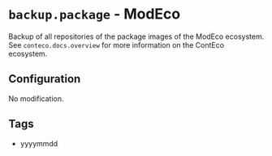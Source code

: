 # `backup.package` - ModEco

Backup of all repositories of the package images of the ModEco ecosystem.  
See `conteco.docs.overview` for more information on the ContEco ecosystem.

## Configuration

No modification.

## Tags

* yyyymmdd
